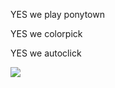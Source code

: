 YES we play ponytown

YES we colorpick

YES we autoclick 

![](https://media4.giphy.com/media/PxIsEWqkiFZrrI8M8b/giphy.gif?cid=6c09b952s1x9iwkzeo8ydonj6oqbnxy24728d7v0qbhi81w3&ep=v1_internal_gif_by_id&rid=giphy.gif&ct=g)
